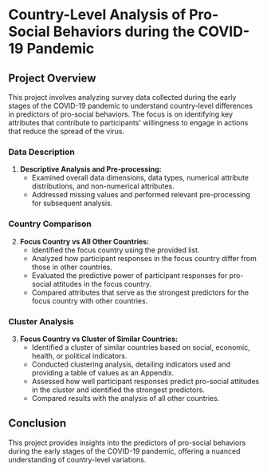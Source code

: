 # Country-Level Analysis of Pro-Social Behaviors during the COVID-19 Pandemic

## Project Overview
This project involves analyzing survey data collected during the early stages of the COVID-19 pandemic to understand country-level differences in predictors of pro-social behaviors. The focus is on identifying key attributes that contribute to participants' willingness to engage in actions that reduce the spread of the virus.

### Data Description
1. **Descriptive Analysis and Pre-processing:**
   - Examined overall data dimensions, data types, numerical attribute distributions, and non-numerical attributes.
   - Addressed missing values and performed relevant pre-processing for subsequent analysis.

### Country Comparison
2. **Focus Country vs All Other Countries:**
   - Identified the focus country using the provided list.
   - Analyzed how participant responses in the focus country differ from those in other countries.
   - Evaluated the predictive power of participant responses for pro-social attitudes in the focus country.
   - Compared attributes that serve as the strongest predictors for the focus country with other countries.

### Cluster Analysis
3. **Focus Country vs Cluster of Similar Countries:**
   - Identified a cluster of similar countries based on social, economic, health, or political indicators.
   - Conducted clustering analysis, detailing indicators used and providing a table of values as an Appendix.
   - Assessed how well participant responses predict pro-social attitudes in the cluster and identified the strongest predictors.
   - Compared results with the analysis of all other countries.

## Conclusion
This project provides insights into the predictors of pro-social behaviors during the early stages of the COVID-19 pandemic, offering a nuanced understanding of country-level variations.
